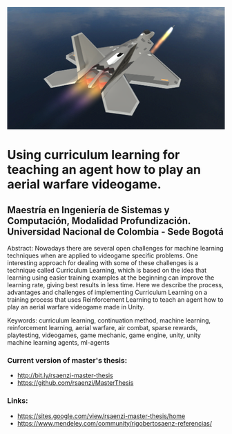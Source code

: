 ![Header](/Assets/Aerial%20Warfare%20SImulator%20Splash%20Landscape.png)

# Using curriculum learning for teaching an agent how to play an aerial warfare videogame.
## Maestría en Ingeniería de Sistemas y Computación, Modalidad Profundización. Universidad Nacional de Colombia - Sede Bogotá

Abstract: Nowadays there are several open challenges for machine learning techniques when are applied to videogame specific problems. One interesting approach for dealing with some of these challenges is a technique called Curriculum Learning, which is based on the idea that learning using easier training examples at the beginning can improve the learning rate, giving best results in less time. Here we describe the process, advantages and challenges of implementing Curriculum Learning on a training process that uses Reinforcement Learning to teach an agent how to play an aerial warfare videogame made in Unity.

Keywords: curriculum learning, continuation method, machine learning, reinforcement learning, aerial warfare, air combat, sparse rewards, playtesting, videogames, game mechanic, game engine, unity, unity machine learning agents, ml-agents

### Current version of master's thesis:
* http://bit.ly/rsaenzi-master-thesis
* https://github.com/rsaenzi/MasterThesis

### Links:
* https://sites.google.com/view/rsaenzi-master-thesis/home
* https://www.mendeley.com/community/rigobertosaenz-referencias/
